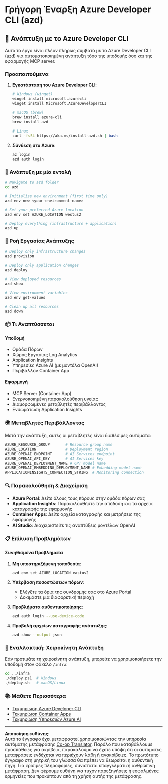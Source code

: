 <!--
CO_OP_TRANSLATOR_METADATA:
{
  "original_hash": "3ef1c97c5c40577da3be422d29276383",
  "translation_date": "2025-09-30T12:23:32+00:00",
  "source_file": "azd/README.md",
  "language_code": "el"
}
-->
# Γρήγορη Έναρξη Azure Developer CLI (azd)

## 🚀 Ανάπτυξη με το Azure Developer CLI

Αυτό το έργο είναι πλέον πλήρως συμβατό με το Azure Developer CLI (azd) για αυτοματοποιημένη ανάπτυξη τόσο της υποδομής όσο και της εφαρμογής MCP server.

### Προαπαιτούμενα

1. **Εγκατάσταση του Azure Developer CLI**:
   ```bash
   # Windows (winget)
   winget install microsoft.azurecli
   winget install Microsoft.AzureDeveloperCLI
   
   # macOS (brew)
   brew install azure-cli
   brew install azd
   
   # Linux
   curl -fsSL https://aka.ms/install-azd.sh | bash
   ```

2. **Σύνδεση στο Azure**:
   ```bash
   az login
   azd auth login
   ```

### 🎯 Ανάπτυξη με μία εντολή

```bash
# Navigate to azd folder
cd azd

# Initialize new environment (first time only)
azd env new <your-environment-name>

# Set your preferred Azure location
azd env set AZURE_LOCATION westus2

# Deploy everything (infrastructure + application)
azd up
```

### 🔧 Ροή Εργασίας Ανάπτυξης

```bash
# Deploy only infrastructure changes
azd provision

# Deploy only application changes  
azd deploy

# View deployed resources
azd show

# View environment variables
azd env get-values

# Clean up all resources
azd down
```

### 📦 Τι Αναπτύσσεται

#### **Υποδομή**
- Ομάδα Πόρων
- Χώρος Εργασίας Log Analytics  
- Application Insights
- Υπηρεσίες Azure AI (με μοντέλα OpenAI)
- Περιβάλλον Container App

#### **Εφαρμογή**
- MCP Server (Container App)
- Ενεργοποιημένη παρακολούθηση υγείας
- Διαμορφωμένες μεταβλητές περιβάλλοντος
- Ενσωμάτωση Application Insights

### 🌍 Μεταβλητές Περιβάλλοντος

Μετά την ανάπτυξη, αυτές οι μεταβλητές είναι διαθέσιμες αυτόματα:

```bash
AZURE_RESOURCE_GROUP       # Resource group name
AZURE_LOCATION             # Deployment region
AZURE_OPENAI_ENDPOINT      # AI Services endpoint
AZURE_OPENAI_API_KEY       # AI Services key
AZURE_OPENAI_DEPLOYMENT_NAME # GPT model name
AZURE_OPENAI_EMBEDDING_DEPLOYMENT_NAME # Embedding model name
APPLICATIONINSIGHTS_CONNECTION_STRING  # Monitoring connection
```

### 🔍 Παρακολούθηση & Διαχείριση

- **Azure Portal**: Δείτε όλους τους πόρους στην ομάδα πόρων σας
- **Application Insights**: Παρακολουθήστε την απόδοση και τα αρχεία καταγραφής της εφαρμογής
- **Container Apps**: Δείτε αρχεία καταγραφής και μετρήσεις της εφαρμογής
- **AI Studio**: Διαχειριστείτε τις αναπτύξεις μοντέλων OpenAI

### 📋 Επίλυση Προβλημάτων

#### **Συνηθισμένα Προβλήματα**

1. **Μη υποστηριζόμενη τοποθεσία**:
   ```bash
   azd env set AZURE_LOCATION eastus2
   ```

2. **Υπέρβαση ποσοστώσεων πόρων**:
   - Ελέγξτε τα όρια της συνδρομής σας στο Azure Portal
   - Δοκιμάστε μια διαφορετική περιοχή

3. **Προβλήματα αυθεντικοποίησης**:
   ```bash
   azd auth login --use-device-code
   ```

4. **Προβολή αρχείων καταγραφής ανάπτυξης**:
   ```bash
   azd show --output json
   ```

### 🔄 Εναλλακτική: Χειροκίνητη Ανάπτυξη

Εάν προτιμάτε τη χειροκίνητη ανάπτυξη, μπορείτε να χρησιμοποιήσετε την υποδομή στον φάκελο `/infra`:

```bash
cd ../infra
./deploy.ps1  # Windows
./deploy.sh   # macOS/Linux
```

### 📚 Μάθετε Περισσότερα

- [Τεκμηρίωση Azure Developer CLI](https://docs.microsoft.com/azure/developer/azure-developer-cli/)
- [Τεκμηρίωση Container Apps](https://docs.microsoft.com/azure/container-apps/)
- [Τεκμηρίωση Υπηρεσιών Azure AI](https://docs.microsoft.com/azure/ai-services/)

---

**Αποποίηση ευθύνης**:  
Αυτό το έγγραφο έχει μεταφραστεί χρησιμοποιώντας την υπηρεσία αυτόματης μετάφρασης [Co-op Translator](https://github.com/Azure/co-op-translator). Παρόλο που καταβάλλουμε προσπάθειες για ακρίβεια, παρακαλούμε να έχετε υπόψη ότι οι αυτόματες μεταφράσεις ενδέχεται να περιέχουν λάθη ή ανακρίβειες. Το πρωτότυπο έγγραφο στη μητρική του γλώσσα θα πρέπει να θεωρείται η αυθεντική πηγή. Για κρίσιμες πληροφορίες, συνιστάται επαγγελματική ανθρώπινη μετάφραση. Δεν φέρουμε ευθύνη για τυχόν παρεξηγήσεις ή εσφαλμένες ερμηνείες που προκύπτουν από τη χρήση αυτής της μετάφρασης.